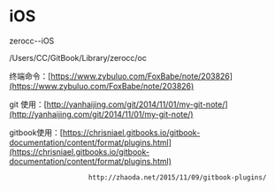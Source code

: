 # iOS

zerocc--iOS

/Users/CC/GitBook/Library/zerocc/oc

终端命令：[https://www.zybuluo.com/FoxBabe/note/203826](https://www.zybuluo.com/FoxBabe/note/203826)

git 使用：[http://yanhaijing.com/git/2014/11/01/my-git-note/](http://yanhaijing.com/git/2014/11/01/my-git-note/)

gitbook使用：[https://chrisniael.gitbooks.io/gitbook-documentation/content/format/plugins.html](https://chrisniael.gitbooks.io/gitbook-documentation/content/format/plugins.html)

                        http://zhaoda.net/2015/11/09/gitbook-plugins/

